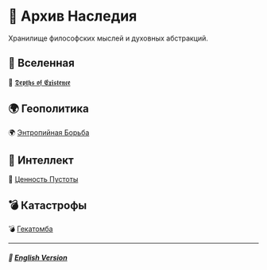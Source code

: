 # 📁 Архив Наследия
<p align="justify">Хранилище философских мыслей и духовных абстракций.</p>

## 🌌 Вселенная
🌌 [𝕯𝖊𝖕𝖙𝖍𝖘 𝖔𝖋 𝕰𝖝𝖎𝖘𝖙𝖊𝖓𝖈𝖊](universal/depth_of_existence/english.md)

## 🌍 Геополитика
🌍 [Энтропийная Борьба](general/geopolitics/entropic_struggle/russian.md)

## 🧠 Интеллект
🧠 [Ценность Пустоты](general/intelligence/the_value_of_emptiness/russian.md)

## 💣 Катастрофы
💣 [Гекатомба](catastrophical/the_hecatomb/english.md)

***

##### 🗽 [English Version](index.md)
